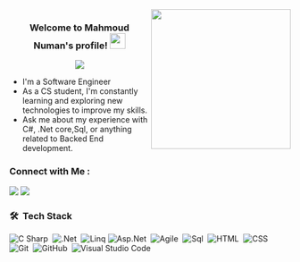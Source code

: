 
<img width="250" align="right" src="https://c.tenor.com/_DOBjnGspYAAAAAM/code-coding.gif">

<h3 align="center">
  Welcome to Mahmoud Numan's profile!
  <img src="https://media.giphy.com/media/hvRJCLFzcasrR4ia7z/giphy.gif" width="28">
</h3>

<!-- Typing SVG by DenverCoder1 - https://github.com/DenverCoder1/readme-typing-svg -->
<p align="center">
  <a href="https://github.com/DenverCoder1/readme-typing-svg"><img src="https://readme-typing-svg.herokuapp.com/?lines=Back%20End%20Dot%20Net%20(Core)%20developer;Always%20learning%20new%20things&font=Fira%20Code&center=true&width=440&height=45&color=f75c7e&vCenter=true&size=22"></a>
</p> 

-  I'm a Software Engineer
-  As a CS student, I'm constantly learning and exploring new technologies to improve my skills.
-  Ask me about my experience with C#, .Net core,Sql, or anything related to Backed End development.

### Connect with Me :

<a href="https://linkedin.com/in/mahmoud-numan-4599b8259" target="_blank"><img src="https://img.shields.io/badge/-Mahmoud%20Numan-0077B5?style=for-the-badge&logo=Linkedin&logoColor=white"/></a>
<a href="https://www.facebook.com/profile.php?id=61558592871734" target="_blank"><img src="https://img.shields.io/badge/-Mahmoud%20Numan-0077B5?style=for-the-badge&logo=Facebook&logoColor=white"/></a>



### 🛠 &nbsp;Tech Stack
![C Sharp](https://img.shields.io/badge/-CSharp-05122A?style=flat&logo=CSharp)&nbsp;
![.Net](https://img.shields.io/badge/-.Net-05122A?style=flat&logo=.Net&logoColor=563D7C)&nbsp;
![Linq](https://img.shields.io/badge/-Linq-05122A?style=flat&logo=Linq)
![Asp.Net](https://img.shields.io/badge/-Asp.Net-05122A?style=flat&logo=Asp.Net.js&logoColor=339933)&nbsp;
![Agile](https://img.shields.io/badge/-Agile-05122A?style=flat&logo=Agile)&nbsp;
![Sql](https://img.shields.io/badge/-Sql-05122A?style=flat&logo=sqlserver)&nbsp;
![HTML](https://img.shields.io/badge/-HTML-05122A?style=flat&logo=HTML5)&nbsp;
![CSS](https://img.shields.io/badge/-CSS-05122A?style=flat&logo=CSS3&logoColor=1572B6)&nbsp;
![Git](https://img.shields.io/badge/-Git-05122A?style=flat&logo=git)&nbsp;
![GitHub](https://img.shields.io/badge/-GitHub-05122A?style=flat&logo=github)&nbsp;
![Visual Studio Code](https://img.shields.io/badge/-Visual%20Studio%20Code-05122A?style=flat&logo=visual-studio-code&logoColor=007ACC)&nbsp;








